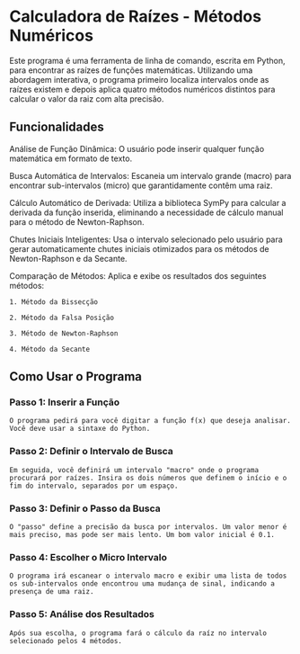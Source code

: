 # Calculadora de Raízes - Métodos Numéricos

Este programa é uma ferramenta de linha de comando, escrita em Python, para encontrar as raízes de funções matemáticas. Utilizando uma abordagem interativa, o programa primeiro localiza intervalos onde as raízes existem e depois aplica quatro métodos numéricos distintos para calcular o valor da raiz com alta precisão.

## Funcionalidades

  Análise de Função Dinâmica: O usuário pode inserir qualquer função matemática em formato de texto.

  Busca Automática de Intervalos: Escaneia um intervalo grande (macro) para encontrar sub-intervalos (micro) que garantidamente contêm uma raiz.

  Cálculo Automático de Derivada: Utiliza a biblioteca SymPy para calcular a derivada da função inserida, eliminando a necessidade de cálculo manual para o método de Newton-Raphson.

  Chutes Iniciais Inteligentes: Usa o intervalo selecionado pelo usuário para gerar automaticamente chutes iniciais otimizados para os métodos de Newton-Raphson e da Secante.

  Comparação de Métodos: Aplica e exibe os resultados dos seguintes métodos:

    1. Método da Bissecção

    2. Método da Falsa Posição

    3. Método de Newton-Raphson

    4. Método da Secante

  ## Como Usar o Programa

  ### Passo 1: Inserir a Função
  
    O programa pedirá para você digitar a função f(x) que deseja analisar. Você deve usar a sintaxe do Python.

  ### Passo 2: Definir o Intervalo de Busca
  
    Em seguida, você definirá um intervalo "macro" onde o programa procurará por raízes. Insira os dois números que definem o início e o fim do intervalo, separados por um espaço.

  ### Passo 3: Definir o Passo da Busca
  
    O "passo" define a precisão da busca por intervalos. Um valor menor é mais preciso, mas pode ser mais lento. Um bom valor inicial é 0.1.

  ### Passo 4: Escolher o Micro Intervalo
  
    O programa irá escanear o intervalo macro e exibir uma lista de todos os sub-intervalos onde encontrou uma mudança de sinal, indicando a presença de uma raiz.

  ### Passo 5: Análise dos Resultados
  
    Após sua escolha, o programa fará o cálculo da raíz no intervalo selecionado pelos 4 métodos. 
